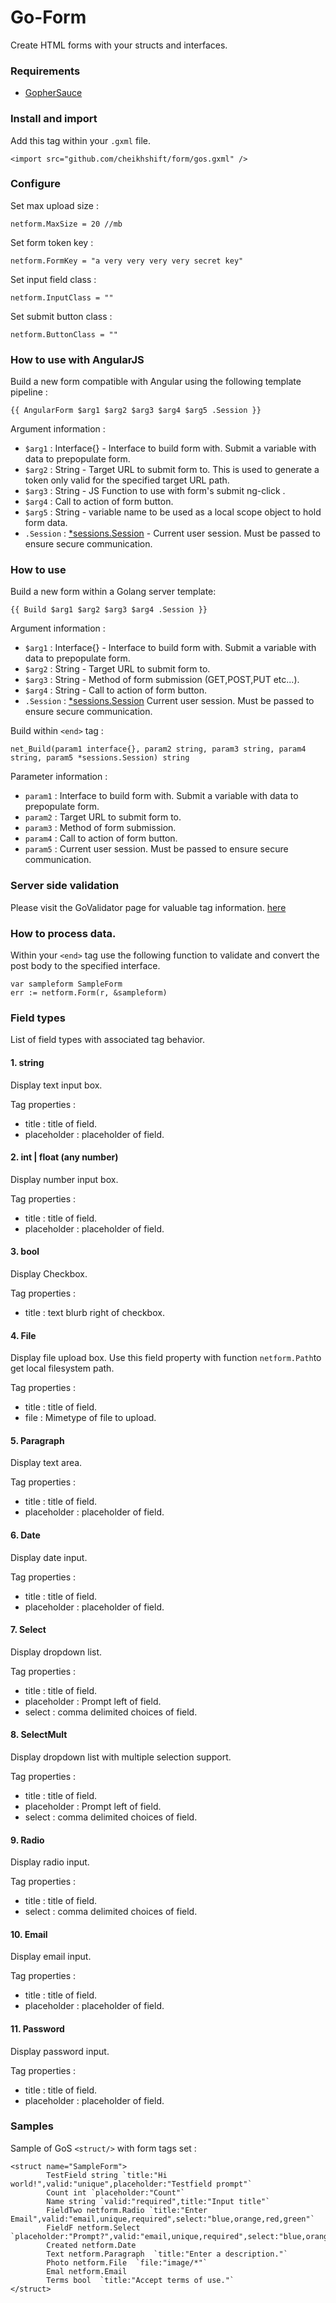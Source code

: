 # Go-Form
Create HTML forms with your structs and interfaces.

### Requirements
- [GopherSauce](http://gophersauce.com)


### Install and import
Add this tag within your `.gxml` file.

	<import src="github.com/cheikhshift/form/gos.gxml" />	


### Configure
Set max upload size :	

	netform.MaxSize = 20 //mb
Set form token key :
	
	netform.FormKey = "a very very very very secret key"
Set input field class :
	
	netform.InputClass = ""
Set submit button class :
	
	netform.ButtonClass = ""

### How to use with AngularJS

Build a new form compatible with Angular using the following template pipeline :

	{{ AngularForm $arg1 $arg2 $arg3 $arg4 $arg5 .Session }}

Argument information :

- `$arg1` : Interface{} - Interface to build form with. Submit a variable with data to prepopulate form.
- `$arg2` :  String - Target URL to submit form to. This is used to generate a token only valid for the specified target URL path.
- `$arg3` : String - JS Function to use with form's submit ng-click .
- `$arg4` : Call to action of form button.
- `$arg5` : String - variable name to be used as a local scope object to hold form data. 
- `.Session` :  [*sessions.Session](https://github.com/gorilla/sessions/blob/master/sessions.go#L47) -  Current user session. Must be passed to ensure secure communication.	

### How to use

Build a new form within a Golang server template:
							
	{{ Build $arg1 $arg2 $arg3 $arg4 .Session }}
			
Argument information :

- `$arg1` : Interface{} - Interface to build form with. Submit a variable with data to prepopulate form.
- `$arg2` : String - Target URL to submit form to.
- `$arg3` : String - Method of form submission (GET,POST,PUT etc...).
- `$arg4` : String - Call to action of form button.
- `.Session` : [*sessions.Session](https://github.com/gorilla/sessions/blob/master/sessions.go#L47) Current user session. Must be passed to ensure secure communication.
		
Build within `<end>` tag :

	net_Build(param1 interface{}, param2 string, param3 string, param4 string, param5 *sessions.Session) string

Parameter information :

- `param1` : Interface to build form with. Submit a variable with data to prepopulate form.
- `param2` :  Target URL to submit form to.
- `param3` : Method of form submission.
- `param4` : Call to action of form button.
- `param5` :  Current user session. Must be passed to ensure secure communication.

### Server side validation
Please visit the GoValidator page for valuable tag information. [here](https://github.com/asaskevich/govalidator)

### How to process data.
Within your `<end>` tag use the following function to validate and convert the post body to the specified interface.

	var sampleform SampleForm
    err := netform.Form(r, &sampleform)

### Field types
List of field types with associated tag behavior.


#### 1. string
Display text input box.

Tag properties :
- title : title of field.
- placeholder : placeholder of field.

#### 2. int | float (any number)
Display number input box.

Tag properties :
- title : title of field.
- placeholder : placeholder of field.

#### 3. bool
Display Checkbox.

Tag properties :
- title : text blurb right of checkbox.

#### 4. File
Display file upload box. Use this field property with function `netform.Path`to get local filesystem path.

Tag properties :
- title : title of field.
- file : Mimetype of file to upload. 

#### 5. Paragraph
Display text area.

Tag properties :
- title : title of field.
- placeholder : placeholder of field.

#### 6. Date
Display date input.

Tag properties :
- title : title of field.
- placeholder : placeholder of field.

#### 7. Select
Display dropdown list.

Tag properties :
- title : title of field.
- placeholder : Prompt left of field.
- select : comma delimited choices of field.

#### 8. SelectMult
Display dropdown list with multiple selection support.

Tag properties :
- title : title of field.
- placeholder : Prompt left of field.
- select : comma delimited choices of field.

#### 9. Radio
Display radio input.

Tag properties :
- title : title of field.
- select : comma delimited choices of field.

#### 10. Email
Display email input.

Tag properties :
- title : title of field.
- placeholder : placeholder of field.

#### 11. Password
Display password input.

Tag properties :
- title : title of field.
- placeholder : placeholder of field.


### Samples

Sample of GoS `<struct/>` with form tags set : 

	<struct name="SampleForm">
			TestField string `title:"Hi world!",valid:"unique",placeholder:"Testfield prompt"`
			Count int `placeholder:"Count"`
			Name string `valid:"required",title:"Input title"`
			FieldTwo netform.Radio `title:"Enter Email",valid:"email,unique,required",select:"blue,orange,red,green"`
			FieldF netform.Select `placeholder:"Prompt?",valid:"email,unique,required",select:"blue,orange,red,green"`
			Created netform.Date
			Text netform.Paragraph 	`title:"Enter a description."`
			Photo netform.File 	`file:"image/*"`
			Emal netform.Email
			Terms bool	`title:"Accept terms of use."`
	</struct>
